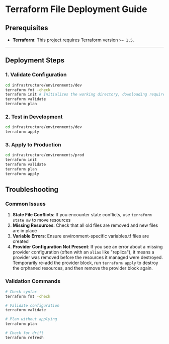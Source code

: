 # Terraform File Deployment Guide

## Prerequisites

- **Terraform**: This project requires Terraform version `>= 1.5`.

---

## Deployment Steps

### 1. Validate Configuration

```bash
cd infrastructure/environments/dev
terraform fmt -check
terraform init # Initializes the working directory, downloading required provider plugins
terraform validate
terraform plan
```

### 2. Test in Development

```bash
cd infrastructure/environments/dev
terraform apply
```

### 3. Apply to Production

```bash
cd infrastructure/environments/prod
terraform init
terraform validate
terraform plan
terraform apply
```

## Troubleshooting

### Common Issues

1. **State File Conflicts**: If you encounter state conflicts, use `terraform state mv` to move resources
2. **Missing Resources**: Check that all old files are removed and new files are in place
3. **Variable Errors**: Ensure environment-specific variables.tf files are created
4. **Provider Configuration Not Present**: If you see an error about a missing provider configuration (often with an `alias` like "replica"), it means a provider was removed before the resources it managed were destroyed. Temporarily re-add the provider block, run `terraform apply` to destroy the orphaned resources, and then remove the provider block again.

### Validation Commands

```bash
# Check syntax
terraform fmt -check

# Validate configuration
terraform validate

# Plan without applying
terraform plan

# Check for drift
terraform refresh
```
